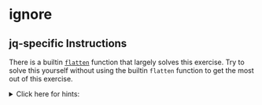 # ignore

## jq-specific Instructions

There is a builtin [`flatten`][flatten] function that largely solves this exercise.
Try to solve this yourself without using the builtin `flatten` function to get the most out of this exercise.

<details><summary>Click here for hints:</summary>

* A recursive function can be useful.
  Learn more about recursion in the [Recursion lesson][recur].
* The [`type`][type] function can help.
</details>

[flatten]: https://jqlang.github.io/jq/manual/v1.7/#flatten
[type]: https://jqlang.github.io/jq/manual/v1.7/#type
[recur]: https://exercism.org/tracks/jq/concepts/recursion
